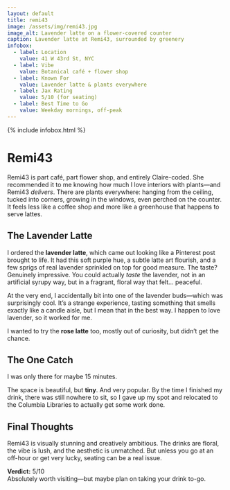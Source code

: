 ```yaml
---
layout: default
title: remi43
image: /assets/img/remi43.jpg
image_alt: Lavender latte on a flower-covered counter
caption: Lavender latte at Remi43, surrounded by greenery
infobox:
  - label: Location 
    value: 41 W 43rd St, NYC
  - label: Vibe
    value: Botanical café + flower shop
  - label: Known For
    value: Lavender latte & plants everywhere
  - label: Jax Rating
    value: 5/10 (for seating)
  - label: Best Time to Go
    value: Weekday mornings, off-peak
---
```


{% include infobox.html %}

# Remi43

Remi43 is part café, part flower shop, and entirely Claire-coded. She recommended it to me knowing how much I love interiors with plants—and Remi43 *delivers*. There are plants everywhere: hanging from the ceiling, tucked into corners, growing in the windows, even perched on the counter. It feels less like a coffee shop and more like a greenhouse that happens to serve lattes.

## The Lavender Latte

I ordered the **lavender latte**, which came out looking like a Pinterest post brought to life. It had this soft purple hue, a subtle latte art flourish, and a few sprigs of real lavender sprinkled on top for good measure. The taste? Genuinely impressive. You could actually *taste* the lavender, not in an artificial syrupy way, but in a fragrant, floral way that felt… peaceful.

At the very end, I accidentally bit into one of the lavender buds—which was surprisingly cool. It’s a strange experience, tasting something that smells exactly like a candle aisle, but I mean that in the best way. I happen to love lavender, so it worked for me.

I wanted to try the **rose latte** too, mostly out of curiosity, but didn’t get the chance.

## The One Catch

I was only there for maybe 15 minutes.

The space is beautiful, but **tiny**. And very popular. By the time I finished my drink, there was still nowhere to sit, so I gave up my spot and relocated to the Columbia Libraries to actually get some work done.

## Final Thoughts

Remi43 is visually stunning and creatively ambitious. The drinks are floral, the vibe is lush, and the aesthetic is unmatched. But unless you go at an off-hour or get very lucky, seating can be a real issue.

**Verdict:** 5/10  
Absolutely worth visiting—but maybe plan on taking your drink to-go.
